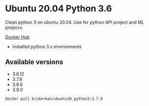 # Ubuntu 20.04 Python 3.6

Clean python 3 on ubuntu 20.04. Use for python API project and ML projecrs.

[Docker Hub](https://hub.docker.com/r/brikerman/ubuntu20_python3.6)

* installed python 3.x environments

## Available versions

* 3.6.12
* 3.7.9
* 3.8.6
* 3.9.0

```bash
docker pull brikerman/ubuntu20_python3:3.7.9
```
